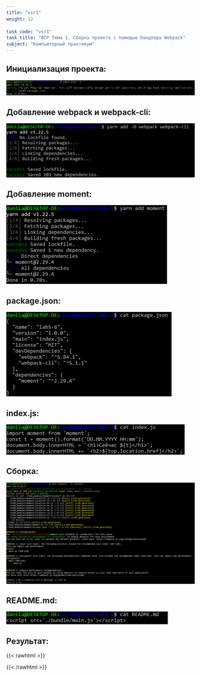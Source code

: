 ```yaml
---
title: "vsr1"
weight: 12

task_code: "vsr1"
task_title: "ВСР Тема 1. Сборка проекта с помощью бандлера Webpack"
subject: "Компьютерный практикум"
---
```


## Инициализация проекта:

![yarn init](./lab5-6-screenshots/yarn-init.png)

## Добавление webpack и webpack-cli:

![yarn add webpack](./lab5-6-screenshots/yarn-add-d.png)

## Добавление moment:

![yarn add moment](./lab5-6-screenshots/yarn-add-moment.png)

## package.json:

![package.json](./lab5-6-screenshots/package.json.png)

## index.js:

![index.js](./lab5-6-screenshots/index.js.png)

## Сборка:

![build](./lab5-6-screenshots/yarn-webpack.png)

## README.md:

![README](./lab5-6-screenshots/readme.png)

## Результат:
  
  
  
{{< rawhtml >}}
  <div id="vsr1-result"></div>
  <script src="./vsr1/main.js"></script>
{{< /rawhtml >}}
